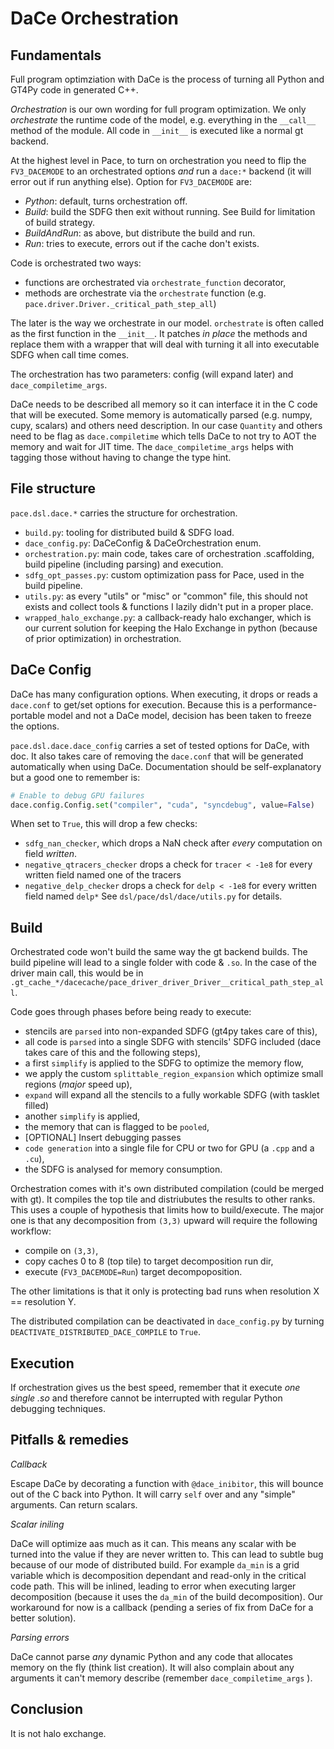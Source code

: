 DaCe Orchestration
====================================


Fundamentals
------------

Full program optimziation with DaCe is the process of turning all Python and GT4Py code in generated C++.

_Orchestration_ is our own wording for full program optimization. We only _orchestrate_ the runtime code of the model, e.g. everything in the `__call__` method of the module. All code in `__init__` is executed like a normal gt backend.

At the highest level in Pace, to turn on orchestration you need to flip the `FV3_DACEMODE` to an orchestrated options _and_ run a `dace:*` backend (it will error out if run anything else). Option for `FV3_DACEMODE` are:
- _Python_: default, turns orchestration off.
- _Build_: build the SDFG then exit without running. See Build for limitation of build strategy.
- _BuildAndRun_: as above, but distribute the build and run.
- _Run_: tries to execute, errors out if the cache don't exists.

Code is orchestrated two ways:
- functions are orchestrated via `orchestrate_function` decorator,
- methods are orchestrate via the `orchestrate` function (e.g. `pace.driver.Driver._critical_path_step_all`)

The later is the way we orchestrate in our model. `orchestrate` is often called as the first function in the `__init__`. It patches _in place_ the methods and replace them with a wrapper that will deal with turning it all into executable SDFG when call time comes.

The orchestration has two parameters: config (will expand later) and `dace_compiletime_args`.

DaCe needs to be described all memory so it can interface it in the C code that will be executed. Some memory is automatically parsed (e.g. numpy, cupy, scalars) and others need description. In our case `Quantity` and others need to be flag as `dace.compiletime` which tells DaCe to not try to AOT the memory and wait for JIT time. The `dace_compiletime_args` helps with tagging those without having to change the type hint.

File structure
--------------

`pace.dsl.dace.*` carries the structure for orchestration.
* `build.py`: tooling for distributed build & SDFG load.
* `dace_config.py`: DaCeConfig & DaCeOrchestration enum.
* `orchestration.py`: main code, takes care of orchestration .scaffolding, build pipeline (including parsing) and execution.
* `sdfg_opt_passes.py`: custom optimization pass for Pace, used in the build pipeline.
* `utils.py`: as every "utils" or "misc" or "common" file, this should not exists and collect tools & functions I lazily didn't put in a proper place.
* `wrapped_halo_exchange.py`: a callback-ready halo exchanger, which is our current solution for keeping the Halo Exchange in python (because of prior optimization) in orchestration.

DaCe Config
-----------

DaCe has many configuration options. When executing, it drops or reads a `dace.conf` to get/set options for execution. Because this is a performance-portable model and not a DaCe model, decision has been taken to freeze the options.

`pace.dsl.dace.dace_config` carries a set of tested options for DaCe, with doc. It also takes care of removing the `dace.conf` that will be generated automatically when using DaCe. Documentation should be self-explanatory but a good one to remember is:

```python
# Enable to debug GPU failures
dace.config.Config.set("compiler", "cuda", "syncdebug", value=False)
```
When set to `True`, this will drop a few checks:
- `sdfg_nan_checker`, which drops a NaN check after _every_ computation on field _written_.
- `negative_qtracers_checker` drops a check for `tracer < -1e8` for every written field named one of the tracers
- `negative_delp_checker` drops a check for `delp < -1e8` for every written field named `delp*`
See `dsl/pace/dsl/dace/utils.py` for details.

Build
-----

Orchestrated code won't build the same way the gt backend builds. The build pipeline will lead to a single folder with code & `.so`. In the case of the driver main call, this would be in `.gt_cache_*/dacecache/pace_driver_driver_Driver__critical_path_step_all`.

Code goes through phases before being ready to execute:
* stencils are `parsed` into non-expanded SDFG (gt4py takes care of this),
* all code is `parsed` into a single SDFG with stencils' SDFG included (dace takes care of this and the following steps),
* a first `simplify` is applied to the SDFG to optimize the memory flow,
* we apply the custom `splittable_region_expansion` which optimize small regions (_major_ speed up),
* `expand` will expand all the stencils to a fully workable SDFG (with tasklet filled)
* another `simplify` is applied,
* the memory that can is flagged to be `pooled`,
* [OPTIONAL] Insert debugging passes
* `code generation` into a single file for CPU or two for GPU (a `.cpp` and a `.cu`),
* the SDFG is analysed for memory consumption.


Orchestration comes with it's own distributed compilation (could be merged with gt). It compiles the top tile and distriubutes the results to other ranks. This uses a couple of hypothesis that limits how to build/execute. The major one is that any decomposition from `(3,3)` upward will require the following workflow:
- compile on `(3,3)`,
- copy caches 0 to 8 (top tile) to target decomposition run dir,
- execute (`FV3_DACEMODE=Run`) target decompoposition.

The other limitations is that it only is protecting bad runs when resolution X == resolution Y.

The distributed compilation can be deactivated in `dace_config.py` by turning `DEACTIVATE_DISTRIBUTED_DACE_COMPILE` to `True`.

Execution
---------

If orchestration gives us the best speed, remember that it execute _one single .so_ and therefore cannot be interrupted with regular Python debugging techniques.

Pitfalls & remedies
-------------------

_Callback_

Escape DaCe by decorating a function with `@dace_inibitor`, this will bounce out of the C back into Python. It will carry `self` over and any "simple" arguments. Can return scalars.

_Scalar iniling_

DaCe will optimize aas much as it can. This means any scalar with be turned into the value if they are never written to. This can lead to subtle bug because of our mode of distributed build. For example `da_min` is a grid variable which is decomposition dependant and read-only in the critical code path. This will be inlined, leading to error when executing larger decomposition (because it uses the `da_min` of the build decomposition). Our workaround for now is a callback (pending a series of fix from DaCe for a better solution).

_Parsing errors_

DaCe cannot parse _any_ dynamic Python and any code that allocates memory on the fly (think list creation). It will also complain about any arguments it can't memory describe (remember `dace_compiletime_args` ).

Conclusion
----------

It is not halo exchange.
